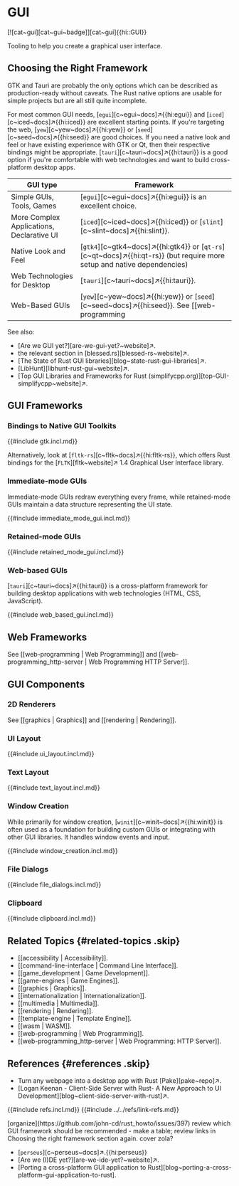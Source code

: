 # GUI

[![cat~gui][cat~gui~badge]][cat~gui]{{hi::GUI}}

Tooling to help you create a graphical user interface.

## Choosing the Right Framework

GTK and Tauri are probably the only options which can be described as production-ready without caveats. The Rust native options are usable for simple projects but are all still quite incomplete.

For most common GUI needs, [`egui`][c~egui~docs]↗{{hi:egui}} and [`iced`][c~iced~docs]↗{{hi:iced}} are excellent starting points. If you're targeting the web, [`yew`][c~yew~docs]↗{{hi:yew}} or [`seed`][c~seed~docs]↗{{hi:seed}} are good choices. If you need a native look and feel or have existing experience with GTK or Qt, then their respective bindings might be appropriate. [`tauri`][c~tauri~docs]↗{{hi:tauri}} is a good option if you're comfortable with web technologies and want to build cross-platform desktop apps.

| GUI type | Framework |
|---|---|
| Simple GUIs, Tools, Games | [`egui`][c~egui~docs]↗{{hi:egui}} is an excellent choice. |
| More Complex Applications, Declarative UI | [`iced`][c~iced~docs]↗{{hi:iced}} or [`slint`][c~slint~docs]↗{{hi:slint}}. |
| Native Look and Feel | [`gtk4`][c~gtk4~docs]↗{{hi:gtk4}} or [`qt-rs`][c~qt~docs]↗{{hi:qt-rs}} (but require more setup and native dependencies) |
| Web Technologies for Desktop | [`tauri`][c~tauri~docs]↗{{hi:tauri}}. |
| Web-Based GUIs | [`yew`][c~yew~docs]↗{{hi:yew}} or [`seed`][c~seed~docs]↗{{hi:seed}}. See [[web-programming | Web Programming]] and [[web-programming_http-server | Web Programming: HTTP Server]] |

See also:

- [Are we GUI yet?][are-we-gui-yet?~website]↗.
- the relevant section in [blessed.rs][blessed-rs~website]↗.
- [The State of Rust GUI libraries][blog~state-rust-gui-libraries]↗.
- [LibHunt][libhunt-rust-gui~website]↗.
- [Top GUI Libraries and Frameworks for Rust (simplifycpp.org)][top-GUI-simplifycpp~website]↗.

## GUI Frameworks

### Bindings to Native GUI Toolkits

{{#include gtk.incl.md}}

Alternatively, look at [`fltk-rs`][c~fltk~docs]↗{{hi:fltk-rs}}, which offers Rust bindings for the [`FLTK`][fltk~website]↗ 1.4 Graphical User Interface library.

### Immediate-mode GUIs

Immediate-mode GUIs redraw everything every frame, while retained-mode GUIs maintain a data structure representing the UI state.

{{#include immediate_mode_gui.incl.md}}

### Retained-mode GUIs

{{#include retained_mode_gui.incl.md}}

### Web-based GUIs

[`tauri`][c~tauri~docs]↗{{hi:tauri}} is a cross-platform framework for building desktop applications with web technologies (HTML, CSS, JavaScript).

{{#include web_based_gui.incl.md}}

## Web Frameworks

See [[web-programming | Web Programming]] and [[web-programming_http-server | Web Programming HTTP Server]].

## GUI Components

### 2D Renderers

See [[graphics | Graphics]] and [[rendering | Rendering]].

### UI Layout

{{#include ui_layout.incl.md}}

### Text Layout

{{#include text_layout.incl.md}}

### Window Creation

While primarily for window creation, [`winit`][c~winit~docs]↗{{hi:winit}} is often used as a foundation for building custom GUIs or integrating with other GUI libraries. It handles window events and input.

{{#include window_creation.incl.md}}

### File Dialogs

{{#include file_dialogs.incl.md}}

### Clipboard

{{#include clipboard.incl.md}}

## Related Topics {#related-topics .skip}

- [[accessibility | Accessibility]].
- [[command-line-interface | Command Line Interface]].
- [[game_development | Game Development]].
- [[game-engines | Game Engines]].
- [[graphics | Graphics]].
- [[internationalization | Internationalization]].
- [[multimedia | Multimedia]].
- [[rendering | Rendering]].
- [[template-engine | Template Engine]].
- [[wasm | WASM]].
- [[web-programming | Web Programming]].
- [[web-programming_http-server | Web Programming: HTTP Server]].

## References {#references .skip}

- Turn any webpage into a desktop app with Rust [Pake][pake~repo]↗.
- [Logan Keenan - Client-Side Server with Rust- A New Approach to UI Development][blog~client-side-server-with-rust]↗.

{{#include refs.incl.md}}
{{#include ../../refs/link-refs.md}}

<div class="hidden">
[organize](https://github.com/john-cd/rust_howto/issues/397)
review which GUI framework should be recommended - make a table; review links in Choosing the right framework section again.
cover zola?

- [`perseus`][c~perseus~docs]↗.{{hi:perseus}}
- [Are we (I)DE yet?][are-we-ide-yet?~website]↗.
- [Porting a cross-platform GUI application to Rust][blog~porting-a-cross-platform-gui-application-to-rust].

</div>
